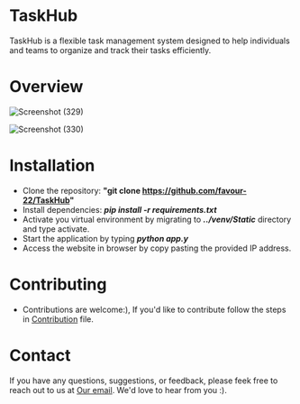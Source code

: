 # TaskHub
TaskHub is a flexible task management system designed to help individuals and teams to organize and track their tasks efficiently.

# Overview

![Screenshot (329)](https://github.com/favour-22/Taskhub/assets/105067998/15b8bffe-b57c-4289-af07-dd14183a5224)


![Screenshot (330)](https://github.com/favour-22/Taskhub/assets/105067998/2d21f8d8-577e-4c19-9e23-83bb7d3ebb14)

# Installation
- Clone the repository: **"git clone https://github.com/favour-22/TaskHub"**
- Install dependencies: ***pip install -r requirements.txt***
- Activate you virtual environment by migrating to ***../venv/Static*** directory and type activate.
- Start the application by typing ***python app.y***
- Access the website in browser by copy pasting the provided IP address.

# Contributing
- Contributions are welcome:), If you'd like to contribute follow the steps in [Contribution](./CONTRIBUTING.MD) file.

# Contact
If you have any questions, suggestions, or feedback, please feek free to reach out to us at <a href="taskhuba@gmail.com">Our email</a>. We'd love to hear from you :).
